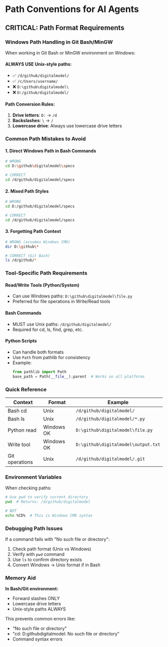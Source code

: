 # Path Conventions for AI Agents

## CRITICAL: Path Format Requirements

### Windows Path Handling in Git Bash/MinGW
When working in Git Bash or MinGW environment on Windows:

#### ALWAYS USE Unix-style paths:
- ✅ `/d/github/digitalmodel/` 
- ✅ `/c/Users/username/`
- ❌ `D:\github\digitalmodel\`
- ❌ `D:/github/digitalmodel/`

#### Path Conversion Rules:
1. **Drive letters**: `D:` → `/d`
2. **Backslashes**: `\` → `/`
3. **Lowercase drive**: Always use lowercase drive letters

### Common Path Mistakes to Avoid

#### 1. Direct Windows Path in Bash Commands
```bash
# WRONG
cd D:\github\digitalmodel\specs

# CORRECT
cd /d/github/digitalmodel/specs
```

#### 2. Mixed Path Styles
```bash
# WRONG
cd D:/github/digitalmodel/specs

# CORRECT
cd /d/github/digitalmodel/specs
```

#### 3. Forgetting Path Context
```bash
# WRONG (assumes Windows CMD)
dir D:\github\*

# CORRECT (Git Bash)
ls /d/github/*
```

### Tool-Specific Path Requirements

#### Read/Write Tools (Python/System)
- Can use Windows paths: `D:\github\digitalmodel\file.py`
- Preferred for file operations in Write/Read tools

#### Bash Commands
- MUST use Unix paths: `/d/github/digitalmodel/`
- Required for cd, ls, find, grep, etc.

#### Python Scripts
- Can handle both formats
- Use `Path` from pathlib for consistency
- Example:
  ```python
  from pathlib import Path
  base_path = Path(__file__).parent  # Works on all platforms
  ```

### Quick Reference

| Context | Format | Example |
|---------|--------|---------|
| Bash cd | Unix | `/d/github/digitalmodel/` |
| Bash ls | Unix | `/d/github/digitalmodel/*.py` |
| Python read | Windows OK | `D:\github\digitalmodel\file.py` |
| Write tool | Windows OK | `D:\github\digitalmodel\output.txt` |
| Git operations | Unix | `/d/github/digitalmodel/.git` |

### Environment Variables
When checking paths:
```bash
# Use pwd to verify current directory
pwd  # Returns: /d/github/digitalmodel

# NOT
echo %CD%  # This is Windows CMD syntax
```

### Debugging Path Issues
If a command fails with "No such file or directory":
1. Check path format (Unix vs Windows)
2. Verify with `pwd` command
3. Use `ls` to confirm directory exists
4. Convert Windows → Unix format if in Bash

### Memory Aid
**In Bash/Git environment:**
- Forward slashes ONLY
- Lowercase drive letters
- Unix-style paths ALWAYS

This prevents common errors like:
- "No such file or directory" 
- "cd: D:githubdigitalmodel: No such file or directory"
- Command syntax errors